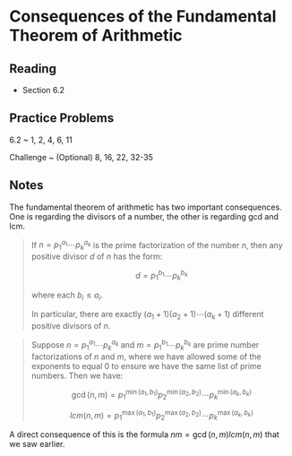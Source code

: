 # Consequences of the Fundamental Theorem of Arithmetic

## Reading

- Section 6.2

## Practice Problems

6.2
  ~ 1, 2, 4, 6, 11

Challenge
  ~ (Optional) 8, 16, 22, 32-35

## Notes

The fundamental theorem of arithmetic has two important consequences. One is regarding the divisors of a number, the other is regarding gcd and lcm.

> If $n = p_1^{a_1}\cdots p_k^{a_k}$ is the prime factorization of the number $n$, then any positive divisor $d$ of $n$ has the form:
>
> $$d = p_1^{b_1}\cdots p_k^{b_k}$$
>
> where each $b_i\leq a_i$.
>
> In particular, there are exactly $(a_1 + 1)(a_2 + 1)\cdots(a_k + 1)$ different positive divisors of $n$.

> Suppose $n = p_1^{a_1}\cdots p_k^{a_k}$ and $m = p_1^{b_1}\cdots p_k^{b_k}$ are prime number factorizations of $n$ and $m$, where we have allowed some of the exponents to equal $0$ to ensure we have the same list of prime numbers. Then we have:
>
> $$\gcd(n, m) = p_1^{\min(a_1, b_1)}p_2^{\min(a_2,b_2)}\cdots p_k^{\min(a_k, b_k)}$$
>
> $$lcm(n, m) = p_1^{\max(a_1, b_1)}p_2^{\max(a_2,b_2)}\cdots p_k^{\max(a_k, b_k)}$$

A direct consequence of this is the formula $nm = \gcd(n, m)lcm(n,m)$ that we saw earlier.
